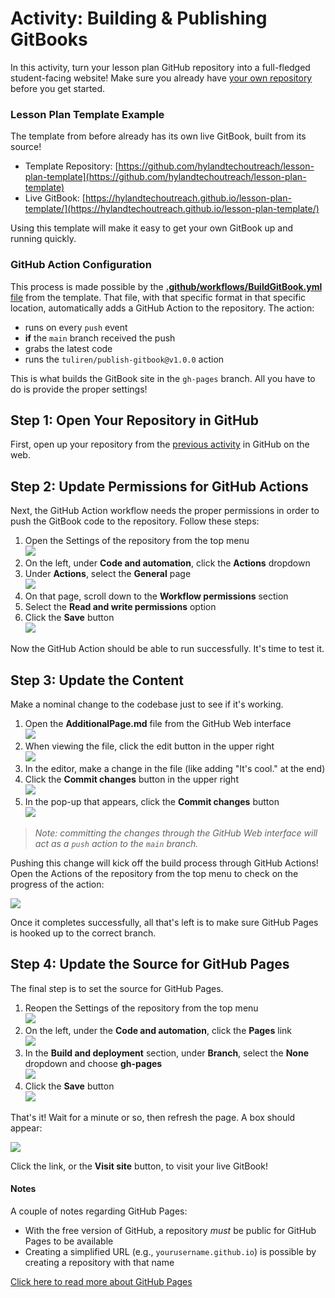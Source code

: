 # Activity: Building & Publishing GitBooks
In this activity, turn your lesson plan GitHub repository into a full-fledged student-facing website! Make sure you already have [your own repository](YourOwnRepository.md) before you get started.

### Lesson Plan Template Example
The template from before already has its own live GitBook, built from its source!

- Template Repository: [https://github.com/hylandtechoutreach/lesson-plan-template](https://github.com/hylandtechoutreach/lesson-plan-template)
- Live GitBook: [https://hylandtechoutreach.github.io/lesson-plan-template/](https://hylandtechoutreach.github.io/lesson-plan-template/)

Using this template will make it easy to get your own GitBook up and running quickly.

### GitHub Action Configuration
This process is made possible by the [**.github/workflows/BuildGitBook.yml** file](https://github.com/hylandtechoutreach/lesson-plan-template/blob/main/.github/workflows/BuildGitBook.yml) from the template. That file, with that specific format in that specific location, automatically adds a GitHub Action to the repository. The action:

- runs on every `push` event
- **if** the `main` branch received the push
- grabs the latest code
- runs the `tuliren/publish-gitbook@v1.0.0` action

This is what builds the GitBook site in the `gh-pages` branch. All you have to do is provide the proper settings!

## Step 1: Open Your Repository in GitHub
First, open up your repository from the [previous activity](YourOwnRepository.md) in GitHub on the web.

## Step 2: Update Permissions for GitHub Actions
Next, the GitHub Action workflow needs the proper permissions in order to push the GitBook code to the repository. Follow these steps:

1. Open the Settings of the repository from the top menu  
    ![](Assets/RepositorySettings.png)
1. On the left, under **Code and automation**, click the **Actions** dropdown
1. Under **Actions**, select the **General** page  
    ![](Assets/ActionsGeneralSettings.png)
1. On that page, scroll down to the **Workflow permissions** section
1. Select the **Read and write permissions** option
1. Click the **Save** button  
    ![](Assets/WorkflowReadWriteSave.png)

Now the GitHub Action should be able to run successfully. It's time to test it.

## Step 3: Update the Content
Make a nominal change to the codebase just to see if it's working.

1. Open the **AdditionalPage.md** file from the GitHub Web interface  
    ![](Assets/OpenAdditionalPage.png)
1. When viewing the file, click the edit button in the upper right  
    ![](Assets/EditAdditionalPage.png)
1. In the editor, make a change in the file (like adding "It's cool." at the end)
1. Click the **Commit changes** button in the upper right  
    ![](Assets/CommitAdditionalPage.png)
1. In the pop-up that appears, click the **Commit changes** button  
    ![](Assets/CommitCommit.png)

>_Note: committing the changes through the GitHub Web interface will act as a `push` action to the `main` branch._

Pushing this change will kick off the build process through GitHub Actions! Open the Actions of the repository from the top menu to check on the progress of the action:

![](Assets/CheckActionProgress.png)

Once it completes successfully, all that's left is to make sure GitHub Pages is hooked up to the correct branch.

## Step 4: Update the Source for GitHub Pages
The final step is to set the source for GitHub Pages.

1. Reopen the Settings of the repository from the top menu  
    ![](Assets/RepositorySettings.png)
1. On the left, under the **Code and automation**, click the **Pages** link  
    ![](Assets/PagesLink.png)
1. In the **Build and deployment** section, under **Branch**, select the **None** dropdown and choose **gh-pages**  
    ![](Assets/SelectGhPages.png)
1. Click the **Save** button  
    ![](Assets/SaveGhPages.png)

That's it! Wait for a minute or so, then refresh the page. A box should appear:

![](Assets/SiteIsLive.png)

Click the link, or the **Visit site** button, to visit your live GitBook!

#### Notes
A couple of notes regarding GitHub Pages:

- With the free version of GitHub, a repository _must_ be public for GitHub Pages to be available
- Creating a simplified URL (e.g., `yourusername.github.io`) is possible by creating a repository with that name

[Click here to read more about GitHub Pages](https://docs.github.com/en/pages/quickstart)
